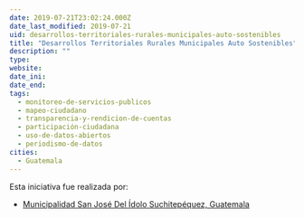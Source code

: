 ```yaml
---
date: 2019-07-21T23:02:24.000Z
date_last_modified: 2019-07-21
uid: desarrollos-territoriales-rurales-municipales-auto-sostenibles
title: "Desarrollos Territoriales Rurales Municipales Auto Sostenibles"
description: ""
type: 
website: 
date_ini: 
date_end: 
tags:
  - monitoreo-de-servicios-publicos
  - mapeo-ciudadano
  - transparencia-y-rendicion-de-cuentas
  - participación-ciudadana
  - uso-de-datos-abiertos
  - periodismo-de-datos
cities: 
  - Guatemala
---
```


Esta iniciativa fue realizada por:

- [Municipalidad San José Del Ídolo Suchitepéquez, Guatemala](/organizaciones/municipalidad-san-jose-del-idolo-suchitepequez-guatemala)
